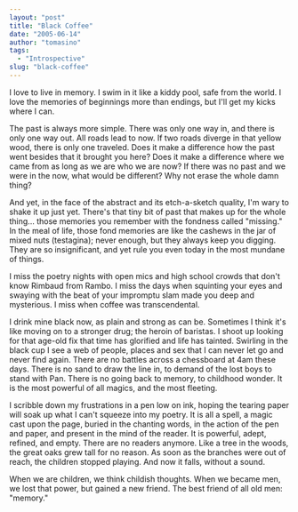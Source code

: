 ```yaml
---
layout: "post"
title: "Black Coffee"
date: "2005-06-14"
author: "tomasino"
tags:
  - "Introspective"
slug: "black-coffee"
---
```


I love to live in memory. I swim in it like a kiddy pool, safe from the
world. I love the memories of beginnings more than endings, but I'll get
my kicks where I can.

The past is always more simple. There was only one way in, and there is
only one way out. All roads lead to now. If two roads diverge in that
yellow wood, there is only one traveled. Does it make a difference how
the past went besides that it brought you here? Does it make a
difference where we came from as long as we are who we are now? If there
was no past and we were in the now, what would be different? Why not
erase the whole damn thing?

And yet, in the face of the abstract and its etch-a-sketch quality, I'm
wary to shake it up just yet. There's that tiny bit of past that makes
up for the whole thing... those memories you remember with the fondness
called "missing." In the meal of life, those fond memories are like the
cashews in the jar of mixed nuts (testagina); never enough, but they
always keep you digging. They are so insignificant, and yet rule you
even today in the most mundane of things.

I miss the poetry nights with open mics and high school crowds that
don't know Rimbaud from Rambo. I miss the days when squinting your eyes
and swaying with the beat of your impromptu slam made you deep and
mysterious. I miss when coffee was transcendental.

I drink mine black now, as plain and strong as can be. Sometimes I think
it's like moving on to a stronger drug; the heroin of baristas. I shoot
up looking for that age-old fix that time has glorified and life has
tainted. Swirling in the black cup I see a web of people, places and sex
that I can never let go and never find again. There are no battles
across a chessboard at 4am these days. There is no sand to draw the line
in, to demand of the lost boys to stand with Pan. There is no going back
to memory, to childhood wonder. It is the most powerful of all magics,
and the most fleeting.

I scribble down my frustrations in a pen low on ink, hoping the tearing
paper will soak up what I can't squeeze into my poetry. It is all a
spell, a magic cast upon the page, buried in the chanting words, in the
action of the pen and paper, and present in the mind of the reader. It
is powerful, adept, refined, and empty. There are no readers anymore.
Like a tree in the woods, the great oaks grew tall for no reason. As
soon as the branches were out of reach, the children stopped playing.
And now it falls, without a sound.

When we are children, we think childish thoughts. When we became men, we
lost that power, but gained a new friend. The best friend of all old
men: "memory."
